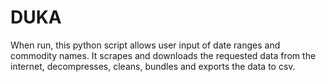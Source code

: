 # DUKA

When run, this python script allows user input of date ranges and commodity names.  It scrapes and downloads the requested data from the internet, decompresses, cleans, bundles and exports the data to csv.
